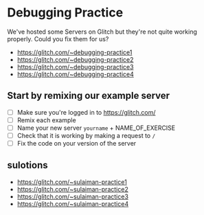 # Debugging Practice

We've hosted some Servers on Glitch but they're not quite working properly. Could you fix them for us?

- https://glitch.com/~debugging-practice1
- https://glitch.com/~debugging-practice2
- https://glitch.com/~debugging-practice3
- https://glitch.com/~debugging-practice4

## Start by remixing our example server

- [ ] Make sure you're logged in to https://glitch.com/
- [ ] Remix each example
- [ ] Name your new server `yourname` + NAME_OF_EXERCISE
- [ ] Check that it is working by making a request to `/`
- [ ] Fix the code on your version of the server

## sulotions

- https://glitch.com/~sulaiman-practice1
- https://glitch.com/~sulaiman-practice2
- https://glitch.com/~sulaiman-practice3
- https://glitch.com/~sulaiman-practice4
